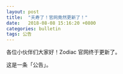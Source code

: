 ```yaml
---
layout: post
title:  "夭寿了！官网竟然更新了！"
date:   2018-08-08 15:16:20 +0800
categories: bulletin
tags: 公告
---
```


各位小伙伴们大家好！Zodiac 官网终于更新了。

这是一条「公告」。

